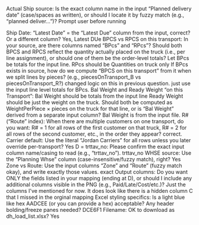 Actual Ship source: Is the exact column name in the input “Planned delivery date” (case/spaces as written), or should I locate it by fuzzy match (e.g., “planned deliver…”)?
    Prompt user before running
    
Ship Date: “Latest Date” = the “Latest Due” column from the input, correct? Or a different column?
    Yes, Latest DUe
BPCS vs RPCS on this transport:
In your source, are there columns named “BPcs” and “RPcs”?
Should both BPCS and RPCS reflect the quantity actually placed on the truck (i.e., per line assignment), or should one of them be the order-level totals?
    Let BPcs be totals for the input line.  RPcs should be Quantities on truck only
If BPcs exists in source, how do we compute “BPCS on this transport” from it when we split lines by pieces? (e.g., piecesOnTransport_B vs piecesOnTransport_R?)
    changed logic on this in previous question.  just use the input line level totals for BPcs.
Bal Weight and Ready Weight “on this Transport”:
    Bal Weight should be totals from the input line
    Ready Weight should be just the weight on the truck.
Should both be computed as WeightPerPiece × pieces on the truck for that line, or is “Bal Weight” derived from a separate input column?
    Bal Weight is from the input file.
R# (“Route” index): When there are multiple customers on one transport, do you want:
R# = 1 for all rows of the first customer on that truck, R# = 2 for all rows of the second customer, etc., in the order they appear?
    correct.
Carrier default: Use the literal “Jordan Carriers” for all rows unless you later override per-transport?
    Yes
D = trttav_no: Please confirm the exact input column name/casing to read (e.g., “trttav_no”).
    trttav_no
WHSE source: Use the “Planning Whse” column (case-insensitive/fuzzy match), right?
    Yes
Zone vs Route: Use the input columns “Zone” and “Route” (fuzzy match okay), and write exactly those values.
    exact
Output columns: Do you want ONLY the fields listed in your mapping (ending at D), or should I include any additional columns visible in the PNG (e.g., Paid/Late/Cost/etc.)?
    Just the columns I've mentioned for now.  It does look like there is a hidden column C that I missed in the orginal mapping
Excel styling specifics: Is a light blue like hex AADCEE (or you can provide a hex) acceptable? Any header bolding/freeze panes needed?
    DCE6F1
Filename: OK to download as dh_load_list.xlsx?
    Yes